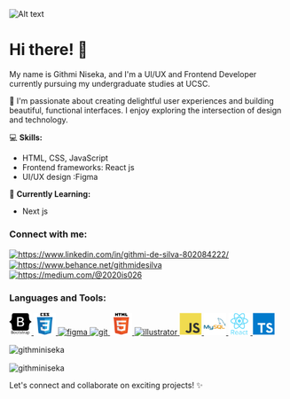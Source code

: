 <img src="https://tillerdigital.com/wp-content/uploads/2019/12/blog-13-web-dev-technologies-featured-768x432.png" alt="Alt text" style="width:100vw; height:50vh;">



# Hi there! 👋

My name is Githmi Niseka, and I'm a UI/UX and Frontend Developer currently pursuing my undergraduate studies at UCSC.

🚀 I'm passionate about creating delightful user experiences and building beautiful, functional interfaces. I enjoy exploring the intersection of design and technology.

💻 **Skills:**
- HTML, CSS, JavaScript
- Frontend frameworks: React js
- UI/UX design :Figma

🌱 **Currently Learning:**
- Next js

<h3 align="left">Connect with me:</h3>
<p align="left">
<a href="https://linkedin.com/in/https://www.linkedin.com/in/githmi-de-silva-802084222/" target="blank"><img align="center" src="https://raw.githubusercontent.com/rahuldkjain/github-profile-readme-generator/master/src/images/icons/Social/linked-in-alt.svg" alt="https://www.linkedin.com/in/githmi-de-silva-802084222/" height="30" width="40" /></a>
<a href="https://www.behance.net/https://www.behance.net/githmidesilva" target="blank"><img align="center" src="https://raw.githubusercontent.com/rahuldkjain/github-profile-readme-generator/master/src/images/icons/Social/behance.svg" alt="https://www.behance.net/githmidesilva" height="30" width="40" /></a>
<a href="https://medium.com/https://medium.com/@2020is026" target="blank"><img align="center" src="https://raw.githubusercontent.com/rahuldkjain/github-profile-readme-generator/master/src/images/icons/Social/medium.svg" alt="https://medium.com/@2020is026" height="30" width="40" /></a>
</p>

<h3 align="left">Languages and Tools:</h3>
<p align="left"> <a href="https://getbootstrap.com" target="_blank" rel="noreferrer"> <img src="https://raw.githubusercontent.com/devicons/devicon/master/icons/bootstrap/bootstrap-plain-wordmark.svg" alt="bootstrap" width="40" height="40"/> </a> <a href="https://www.w3schools.com/css/" target="_blank" rel="noreferrer"> <img src="https://raw.githubusercontent.com/devicons/devicon/master/icons/css3/css3-original-wordmark.svg" alt="css3" width="40" height="40"/> </a> <a href="https://www.figma.com/" target="_blank" rel="noreferrer"> <img src="https://www.vectorlogo.zone/logos/figma/figma-icon.svg" alt="figma" width="40" height="40"/> </a> <a href="https://git-scm.com/" target="_blank" rel="noreferrer"> <img src="https://www.vectorlogo.zone/logos/git-scm/git-scm-icon.svg" alt="git" width="40" height="40"/> </a> <a href="https://www.w3.org/html/" target="_blank" rel="noreferrer"> <img src="https://raw.githubusercontent.com/devicons/devicon/master/icons/html5/html5-original-wordmark.svg" alt="html5" width="40" height="40"/> </a> <a href="https://www.adobe.com/in/products/illustrator.html" target="_blank" rel="noreferrer"> <img src="https://www.vectorlogo.zone/logos/adobe_illustrator/adobe_illustrator-icon.svg" alt="illustrator" width="40" height="40"/> </a> <a href="https://developer.mozilla.org/en-US/docs/Web/JavaScript" target="_blank" rel="noreferrer"> <img src="https://raw.githubusercontent.com/devicons/devicon/master/icons/javascript/javascript-original.svg" alt="javascript" width="40" height="40"/> </a> <a href="https://www.mysql.com/" target="_blank" rel="noreferrer"> <img src="https://raw.githubusercontent.com/devicons/devicon/master/icons/mysql/mysql-original-wordmark.svg" alt="mysql" width="40" height="40"/> </a> <a href="https://reactjs.org/" target="_blank" rel="noreferrer"> <img src="https://raw.githubusercontent.com/devicons/devicon/master/icons/react/react-original-wordmark.svg" alt="react" width="40" height="40"/> </a> <a href="https://www.typescriptlang.org/" target="_blank" rel="noreferrer"> <img src="https://raw.githubusercontent.com/devicons/devicon/master/icons/typescript/typescript-original.svg" alt="typescript" width="40" height="40"/> </a>  </p>

<p><img align="center" src="https://github-readme-stats.vercel.app/api/top-langs?username=githminiseka&show_icons=true&locale=en&layout=compact" alt="githminiseka" /></p>

<p><img align="center" src="https://github-readme-streak-stats.herokuapp.com/?user=githminiseka&" alt="githminiseka" /></p>
Let's connect and collaborate on exciting projects! ✨
